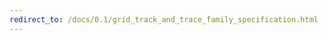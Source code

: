 ```yaml
---
redirect_to: /docs/0.1/grid_track_and_trace_family_specification.html
---
```


<!--
  Copyright 2018-2021 Cargill Incorporated
  Licensed under Creative Commons Attribution 4.0 International License
  https://creativecommons.org/licenses/by/4.0/
-->
